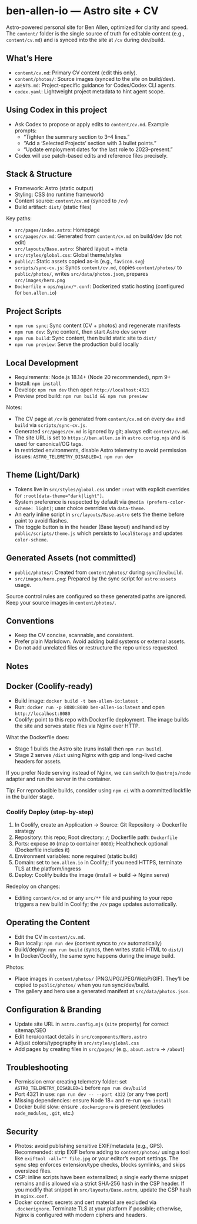 # ben-allen-io — Astro site + CV

Astro-powered personal site for Ben Allen, optimized for clarity and speed. The `content/` folder is the single source of truth for editable content (e.g., `content/cv.md`) and is synced into the site at `/cv` during dev/build.

## What’s Here

- `content/cv.md`: Primary CV content (edit this only).
- `content/photos/`: Source images (synced to the site on build/dev).
- `AGENTS.md`: Project-specific guidance for Codex/Codex CLI agents.
- `codex.yaml`: Lightweight project metadata to hint agent scope.

## Using Codex in this project

- Ask Codex to propose or apply edits to `content/cv.md`. Example prompts:
  - “Tighten the summary section to 3–4 lines.”
  - “Add a ‘Selected Projects’ section with 3 bullet points.”
  - “Update employment dates for the last role to 2023–present.”
- Codex will use patch-based edits and reference files precisely.

## Stack & Structure

- Framework: Astro (static output)
- Styling: CSS (no runtime framework)
- Content source: `content/cv.md` (synced to `/cv`)
- Build artifact: `dist/` (static files)

Key paths:
- `src/pages/index.astro`: Homepage
- `src/pages/cv.md`: Generated from `content/cv.md` on build/dev (do not edit)
- `src/layouts/Base.astro`: Shared layout + meta
- `src/styles/global.css`: Global theme/styles
- `public/`: Static assets copied as-is (e.g., `favicon.svg`)
- `scripts/sync-cv.js`: Syncs `content/cv.md`, copies `content/photos/` to `public/photos/`, writes `src/data/photos.json`, prepares `src/images/hero.png`
- `Dockerfile` + `ops/nginx/*.conf`: Dockerized static hosting (configured for `ben.allen.io`)

## Project Scripts

- `npm run sync`: Sync content (CV + photos) and regenerate manifests
- `npm run dev`: Sync content, then start Astro dev server
- `npm run build`: Sync content, then build static site to `dist/`
- `npm run preview`: Serve the production build locally

## Local Development

- Requirements: Node.js 18.14+ (Node 20 recommended), npm 9+
- Install: `npm install`
- Develop: `npm run dev` then open `http://localhost:4321`
- Preview prod build: `npm run build && npm run preview`

Notes:
- The CV page at `/cv` is generated from `content/cv.md` on every `dev` and `build` via `scripts/sync-cv.js`.
- Generated `src/pages/cv.md` is ignored by git; always edit `content/cv.md`.
- The site URL is set to `https://ben.allen.io` in `astro.config.mjs` and is used for canonical/OG tags.
- In restricted environments, disable Astro telemetry to avoid permission issues: `ASTRO_TELEMETRY_DISABLED=1 npm run dev`

## Theme (Light/Dark)

- Tokens live in `src/styles/global.css` under `:root` with explicit overrides for `:root[data-theme="dark|light"]`.
- System preference is respected by default via `@media (prefers-color-scheme: light)`; user choice overrides via `data-theme`.
- An early inline script in `src/layouts/Base.astro` sets the theme before paint to avoid flashes.
- The toggle button is in the header (Base layout) and handled by `public/scripts/theme.js` which persists to `localStorage` and updates `color-scheme`.

## Generated Assets (not committed)

- `public/photos/`: Created from `content/photos/` during `sync`/`dev`/`build`.
- `src/images/hero.png`: Prepared by the sync script for `astro:assets` usage.

Source control rules are configured so these generated paths are ignored. Keep your source images in `content/photos/`.

## Conventions

- Keep the CV concise, scannable, and consistent.
- Prefer plain Markdown. Avoid adding build systems or external assets.
- Do not add unrelated files or restructure the repo unless requested.

## Notes

## Docker (Coolify-ready)

- Build image: `docker build -t ben-allen-io:latest .`
- Run: `docker run -p 8080:8080 ben-allen-io:latest` and open `http://localhost:8080`
- Coolify: point to this repo with Dockerfile deployment. The image builds the site and serves static files via Nginx over HTTP.

What the Dockerfile does:
- Stage 1 builds the Astro site (runs install then `npm run build`).
- Stage 2 serves `/dist` using Nginx with gzip and long-lived cache headers for assets.

If you prefer Node serving instead of Nginx, we can switch to `@astrojs/node` adapter and run the server in the container.

Tip: For reproducible builds, consider using `npm ci` with a committed lockfile in the builder stage.

### Coolify Deploy (step-by-step)

1) In Coolify, create an Application → Source: Git Repository → Dockerfile strategy
2) Repository: this repo; Root directory: `/`; Dockerfile path: `Dockerfile`
3) Ports: expose `80` (map to container `8080`); Healthcheck optional (Dockerfile includes it)
4) Environment variables: none required (static build)
5) Domain: set to `ben.allen.io` in Coolify; if you need HTTPS, terminate TLS at the platform/ingress
6) Deploy: Coolify builds the image (install → build → Nginx serve)

Redeploy on changes:
- Editing `content/cv.md` or any `src/**` file and pushing to your repo triggers a new build in Coolify; the `/cv` page updates automatically.

## Operating the Content

- Edit the CV in `content/cv.md`.
- Run locally: `npm run dev` (content syncs to `/cv` automatically)
- Build/deploy: `npm run build` (syncs, then writes static HTML to `dist/`)
- In Docker/Coolify, the same sync happens during the image build.

Photos:
- Place images in `content/photos/` (PNG/JPG/JPEG/WebP/GIF). They’ll be copied to `public/photos/` when you run sync/dev/build.
- The gallery and hero use a generated manifest at `src/data/photos.json`.

## Configuration & Branding

- Update site URL in `astro.config.mjs` (`site` property) for correct sitemap/SEO
- Edit hero/contact details in `src/components/Hero.astro`
- Adjust colors/typography in `src/styles/global.css`
- Add pages by creating files in `src/pages/` (e.g., `about.astro` → `/about`)

## Troubleshooting

- Permission error creating telemetry folder: set `ASTRO_TELEMETRY_DISABLED=1` before `npm run dev`/`build`
- Port 4321 in use: `npm run dev -- --port 4322` (or any free port)
- Missing dependencies: ensure Node 18+ and re-run `npm install`
- Docker build slow: ensure `.dockerignore` is present (excludes `node_modules`, `.git`, etc.)

## Security

- Photos: avoid publishing sensitive EXIF/metadata (e.g., GPS). Recommended: strip EXIF before adding to `content/photos/` using a tool like `exiftool -all="" file.jpg` or your editor’s export settings. The sync step enforces extension/type checks, blocks symlinks, and skips oversized files.
- CSP: inline scripts have been externalized; a single early theme snippet remains and is allowed via a strict SHA‑256 hash in the CSP header. If you modify that snippet in `src/layouts/Base.astro`, update the CSP hash in `nginx.conf`.
- Docker context: secrets and cert material are excluded via `.dockerignore`. Terminate TLS at your platform if possible; otherwise, Nginx is configured with modern ciphers and headers.
